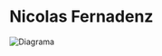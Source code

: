 # Nicolas Fernadenz 

![Diagrama](https://github.com/user-attachments/assets/420ebd21-d15c-40ae-8f45-c6e482f86c6a)
